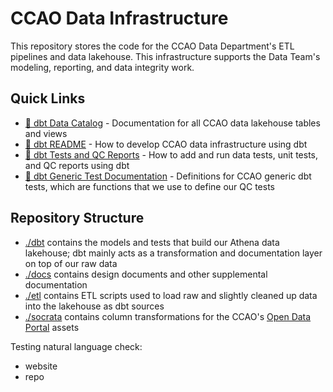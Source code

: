 # CCAO Data Infrastructure

This repository stores the code for the CCAO Data Department's ETL
pipelines and data lakehouse. This infrastructure supports the Data Team's
modeling, reporting, and data integrity work.

## Quick Links

- [:file_folder: dbt Data Catalog](https://ccao-data.github.io/data-architecture/#!/overview) -
  Documentation for all CCAO data lakehouse tables and views
- [:nut_and_bolt: dbt README](/dbt/README.md) - How to develop CCAO data
  infrastructure using dbt
- [:test_tube: dbt Tests and QC Reports](dbt/README.md#-how-to-add-and-run-tests-and-qc-reports) -
  How to add and run data tests, unit tests, and QC reports using dbt
- [:pencil: dbt Generic Test Documentation](/dbt/tests/generic/README.md) -
  Definitions for CCAO generic dbt tests, which are functions that we use to define our QC tests

## Repository Structure

- [./dbt](./dbt) contains the models and tests that build our Athena data lakehouse;
  dbt mainly acts as a transformation and documentation layer on top of our raw data
- [./docs](./docs) contains design documents and other supplemental documentation
- [./etl](./etl) contains ETL scripts used to load raw and slightly cleaned up
  data into the lakehouse as dbt sources
- [./socrata](./socrata) contains column transformations for the CCAO's
  [Open Data Portal](https://datacatalog.cookcountyil.gov/) assets

Testing natural language check:

* website
* repo
